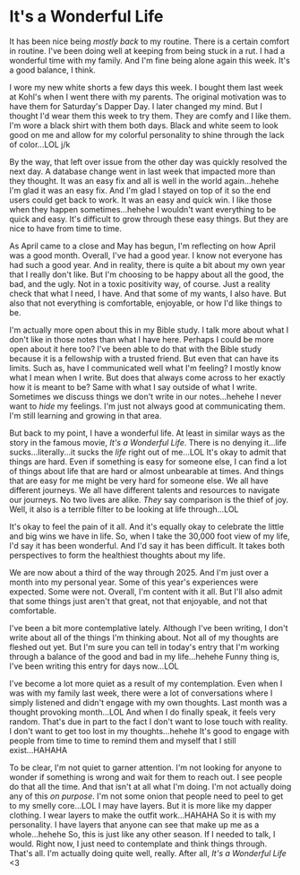 # It's a Wonderful Life

It has been nice being *mostly back* to my routine. There is a certain comfort in routine. I've been doing well at keeping from being stuck in a rut. I had a wonderful time with my family. And I'm fine being alone again this week. It's a good balance, I think.

I wore my new white shorts a few days this week. I bought them last week at Kohl's when I went there with my parents. The original motivation was to have them for Saturday's Dapper Day. I later changed my mind. But I thought I'd wear them this week to try them. They are comfy and I like them. I'm wore a black shirt with them both days. Black and white seem to look good on me and allow for my colorful personality to shine through the lack of color...LOL j/k

By the way, that left over issue from the other day was quickly resolved the next day. A database change went in last week that impacted more than they thought. It was an easy fix and all is well in the world again...hehehe I'm glad it was an easy fix. And I'm glad I stayed on top of it so the end users could get back to work. It was an easy and quick win. I like those when they happen sometimes...hehehe I wouldn't want everything to be quick and easy. It's difficult to grow through these easy things. But they are nice to have from time to time.

As April came to a close and May has begun, I'm reflecting on how April was a good month. Overall, I've had a good year. I know not everyone has had such a good year. And in reality, there is quite a bit about my own year that I really don't like. But I'm choosing to be happy about all the good, the bad, and the ugly. Not in a toxic positivity way, of course. Just a reality check that what I need, I have. And that some of my wants, I also have. But also that not everything is comfortable, enjoyable, or how I'd like things to be.

I'm actually more open about this in my Bible study. I talk more about what I don't like in those notes than what I have here. Perhaps I could be more open about it here too? I've been able to do that with the Bible study because it is a fellowship with a trusted friend. But even that can have its limits. Such as, have I communicated well what I'm feeling? I mostly know what I mean when I write. But does that always come across to her exactly how it is meant to be? Same with what I say outside of what I write. Sometimes we discuss things we don't write in our notes...hehehe I never want to *hide* my feelings. I'm just not always good at communicating them. I'm still learning and growing in that area.

But back to my point, I have a wonderful life. At least in similar ways as the story in the famous movie, *It's a Wonderful Life*. There is no denying it...life sucks...literally...it sucks the *life* right out of me...LOL It's okay to admit that things are hard. Even if something is easy for someone else, I can find a lot of things about life that are hard or almost unbearable at times. And things that are easy for me might be very hard for someone else. We all have different journeys. We all have different talents and resources to navigate our journeys. No two lives are alike. *They* say comparison is the thief of joy. Well, it also is a terrible filter to be looking at life through...LOL

It's okay to feel the pain of it all. And it's equally okay to celebrate the little and big wins we have in life. So, when I take the 30,000 foot view of my life, I'd say it has been wonderful. And I'd say it has been difficult. It takes both perspectives to form the healthiest thoughts about my life.

We are now about a third of the way through 2025. And I'm just over a month into my personal year. Some of this year's experiences were expected. Some were not. Overall, I'm content with it all. But I'll also admit that some things just aren't that great, not that enjoyable, and not that comfortable.

I've been a bit more contemplative lately. Although I've been writing, I don't write about all of the things I'm thinking about. Not all of my thoughts are fleshed out yet. But I'm sure you can tell in today's entry that I'm working through a balance of the good and bad in my life...hehehe Funny thing is, I've been writing this entry for days now...LOL

I've become a lot more quiet as a result of my contemplation. Even when I was with my family last week, there were a lot of conversations where I simply listened and didn't engage with my own thoughts. Last month was a thought provoking month...LOL And when I do finally speak, it feels very random. That's due in part to the fact I don't want to lose touch with reality. I don't want to get too lost in my thoughts...hehehe It's good to engage with people from time to time to remind them and myself that I still exist...HAHAHA

To be clear, I'm not quiet to garner attention. I'm not looking for anyone to wonder if something is wrong and wait for them to reach out. I see people do that all the time. And that isn't at all what I'm doing. I'm not actually doing any of this *on purpose*. I'm not some onion that people need to peel to get to my smelly core...LOL I may have layers. But it is more like my dapper clothing. I wear layers to make the outfit work...HAHAHA So it is with my personality. I have layers that anyone can see that make up me as a whole...hehehe So, this is just like any other season. If I needed to talk, I would. Right now, I just need to contemplate and think things through. That's all. I'm actually doing quite well, really. After all, *It's a Wonderful Life* <3

